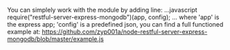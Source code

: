 You can simplely work with the module by adding line:
...javascript
require("restful-server-express-mongodb")(app, config);
...
where 'app' is the express app; 
'config' is a predefined json, you can find a full functioned example at: 
https://github.com/zyp001a/node-restful-server-express-mongodb/blob/master/example.js
